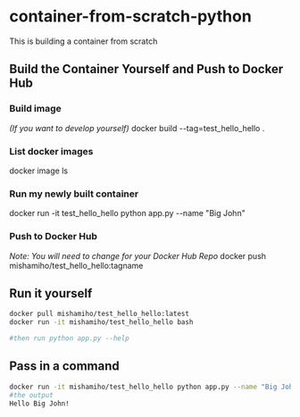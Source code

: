 # container-from-scratch-python
This is building a container from scratch

## Build the Container Yourself and Push to Docker Hub

### Build image
*(If you want to develop yourself)* 
docker build --tag=test_hello_hello .

### List docker images
docker image ls

### Run my newly built container

docker run -it test_hello_hello python app.py --name "Big John"

### Push to Docker Hub

*Note:  You will need to change for your Docker Hub Repo*
docker push mishamiho/test_hello_hello:tagname

## Run it yourself

```bash
docker pull mishamiho/test_hello_hello:latest
docker run -it mishamiho/test_hello_hello bash 

#then run python app.py --help
```

## Pass in a command

```bash
docker run -it mishamiho/test_hello_hello python app.py --name "Big John"
#the output
Hello Big John!
```

